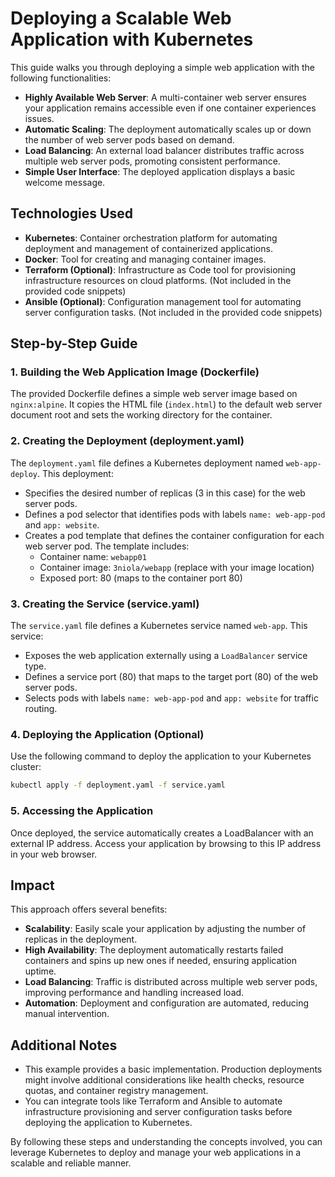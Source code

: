 # Deploying a Scalable Web Application with Kubernetes

This guide walks you through deploying a simple web application with the following functionalities:

- **Highly Available Web Server**: A multi-container web server ensures your application remains accessible even if one container experiences issues.
- **Automatic Scaling**: The deployment automatically scales up or down the number of web server pods based on demand.
- **Load Balancing**: An external load balancer distributes traffic across multiple web server pods, promoting consistent performance.
- **Simple User Interface**: The deployed application displays a basic welcome message.

## Technologies Used

- **Kubernetes**: Container orchestration platform for automating deployment and management of containerized applications.
- **Docker**: Tool for creating and managing container images.
- **Terraform (Optional)**: Infrastructure as Code tool for provisioning infrastructure resources on cloud platforms. (Not included in the provided code snippets)
- **Ansible (Optional)**: Configuration management tool for automating server configuration tasks. (Not included in the provided code snippets)

## Step-by-Step Guide

### 1. Building the Web Application Image (Dockerfile)

The provided Dockerfile defines a simple web server image based on `nginx:alpine`. It copies the HTML file (`index.html`) to the default web server document root and sets the working directory for the container.

### 2. Creating the Deployment (deployment.yaml)

The `deployment.yaml` file defines a Kubernetes deployment named `web-app-deploy`. This deployment:

- Specifies the desired number of replicas (3 in this case) for the web server pods.
- Defines a pod selector that identifies pods with labels `name: web-app-pod` and `app: website`.
- Creates a pod template that defines the container configuration for each web server pod. The template includes:
  - Container name: `webapp01`
  - Container image: `3niola/webapp` (replace with your image location)
  - Exposed port: 80 (maps to the container port 80)

### 3. Creating the Service (service.yaml)

The `service.yaml` file defines a Kubernetes service named `web-app`. This service:

- Exposes the web application externally using a `LoadBalancer` service type.
- Defines a service port (80) that maps to the target port (80) of the web server pods.
- Selects pods with labels `name: web-app-pod` and `app: website` for traffic routing.

### 4. Deploying the Application (Optional)

Use the following command to deploy the application to your Kubernetes cluster:

```sh
kubectl apply -f deployment.yaml -f service.yaml
```

### 5. Accessing the Application

Once deployed, the service automatically creates a LoadBalancer with an external IP address. Access your application by browsing to this IP address in your web browser.

## Impact

This approach offers several benefits:

- **Scalability**: Easily scale your application by adjusting the number of replicas in the deployment.
- **High Availability**: The deployment automatically restarts failed containers and spins up new ones if needed, ensuring application uptime.
- **Load Balancing**: Traffic is distributed across multiple web server pods, improving performance and handling increased load.
- **Automation**: Deployment and configuration are automated, reducing manual intervention.

## Additional Notes

- This example provides a basic implementation. Production deployments might involve additional considerations like health checks, resource quotas, and container registry management.
- You can integrate tools like Terraform and Ansible to automate infrastructure provisioning and server configuration tasks before deploying the application to Kubernetes.

By following these steps and understanding the concepts involved, you can leverage Kubernetes to deploy and manage your web applications in a scalable and reliable manner.
